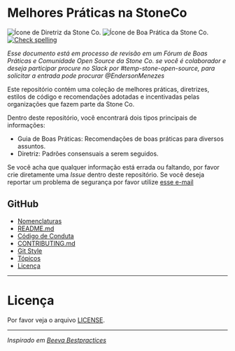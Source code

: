 # Melhores Práticas na StoneCo

![Ícone de Diretriz da Stone Co.](https://img.shields.io/badge/STONE-diretriz-green?style=for-the-badge)
![Ícone de Boa Prática da Stone Co.](https://img.shields.io/badge/STONE-BOA%20PR%C3%81TICA-green?style=for-the-badge)
[![Check spelling](https://github.com/stone-payments/stoneco-guidelines/actions/workflows/spell-checking.yaml/badge.svg)](https://github.com/stone-payments/stoneco-guidelines/actions/workflows/spell-checking.yaml)

_Esse documento está em processo de revisão em um Fórum de Boas Práticas e Comunidade Open Source da Stone Co. se você é colaborador e deseja participar procure no Slack por #temp-stone-open-source, para solicitar a entrada pode procurar @EndersonMenezes_

Este repositório contém uma coleção de melhores práticas, diretrizes, estilos de código e recomendações adotadas e incentivadas pelas organizações que fazem parte da Stone Co.

Dentro deste repositório, você encontrará dois tipos principais de informações:

- Guia de Boas Práticas: Recomendações de boas práticas para diversos assuntos.
- Diretriz: Padrões consensuais a serem seguidos.

Se você acha que qualquer informação está errada ou faltando, por favor crie diretamente uma _Issue_ dentro deste repositório.  Se você deseja reportar um problema de segurança por favor utilize [esse e-mail](mailto:opensourcesec@stone.com.br)

## GitHub

* [Nomenclaturas](naming-convention/README.md)
* [README.md](readme/README.md)
* [Código de Conduta](code-of-conduct/README.md)
* [CONTRIBUTING.md](contributing/README.md)
* [Git Style](git-style/README.md)
* [Tópicos](topics/README.md)
* [Licença](license/README.md)

---

# Licença

Por favor veja o arquivo [LICENSE](LICENSE).

---

_Inspirado em [Beeva Bestpractices](https://github.com/beeva-enriqueotero/beeva-best-practices)_


